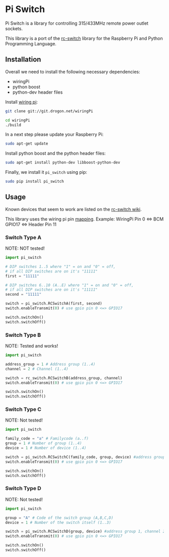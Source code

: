 # Pi Switch

Pi Switch is a library for controlling 315/433MHz remote power outlet sockets.

This library is a port of the [rc-switch](http://code.google.com/p/rc-switch/) library
for the Raspberry Pi and Python Programming Language.

## Installation
Overall we need to install the following necessary dependencies:

- wiringPi
- python boost
- python-dev header files

Install [wiring pi](http://wiringpi.com/download-and-install/):

```bash
git clone git://git.drogon.net/wiringPi
```

```bash
cd wiringPi
./build
```

In a next step please update your Raspberry Pi:

```bash
sudo apt-get update
```

Install python boost and the python header files:

```bash
sudo apt-get install python-dev libboost-python-dev
```

Finally, we install it ```pi_switch``` using pip:

```bash
sudo pip install pi_switch
```

## Usage

Known devices that seem to work are listed on the [rc-switch wiki](http://code.google.com/p/rc-switch/wiki/List_KnownDevices).

This library uses the wiring pi pin [mapping](http://wiringpi.com/pins/).
Example: WiringPi Pin 0 <=> BCM GPIO17 <=> Header Pin 11

### Switch Type A

NOTE: NOT tested!

```python
import pi_switch

# DIP switches 1..5 where "1" = on and "0" = off,
# if all DIP switches are on it's "11111"
first = "11111"

# DIP switches 6..10 (A..E) where "1" = on and "0" = off,
# if all DIP switches are on it's "11111"
second = "11111"

switch = pi_switch.RCSwitchA(first, second)
switch.enableTransmit(0) # use gpio pin 0 <=> GPIO17

switch.switchOn()
switch.switchOff()
```

### Switch Type B
NOTE: Tested and works!

```python
import pi_switch

address_group = 1 # Address group (1..4)
channel = 2 # Channel (1..4)

switch = rc_switch.RCSwitchB(address_group, channel)
switch.enableTransmit(0) # use gpio pin 0 <=> GPIO17

switch.switchOn()
switch.switchOff()
```

### Switch Type C
NOTE: Not tested!

```python
import pi_switch

family_code = "a" # Familycode (a..f)
group = 1 # Number of group (1..4)
device = 1 # Number of device (1..4)

switch = pi_switch.RCSwitchC(family_code, group, device) #address group 1, channel 2
switch.enableTransmit(0) # use gpio pin 0 <=> GPIO17

switch.switchOn()
switch.switchOff()
```

### Switch Type D
NOTE: Not tested!

```python
import pi_switch

group = "A" # Code of the switch group (A,B,C,D)
device = 1 # Number of the switch itself (1..3)

switch = pi_switch.RCSwitchD(group, device) #address group 1, channel 2
switch.enableTransmit(0) # use gpio pin 0 <=> GPIO17

switch.switchOn()
switch.switchOff()
```
